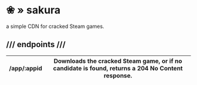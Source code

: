 # ❀ » sakura
a simple CDN for cracked Steam games.

## /// endpoints ///
| /app/:appid | Downloads the cracked Steam game, or if no candidate is found, returns a 204 No Content response. |
|-------------|---------------------------------------|